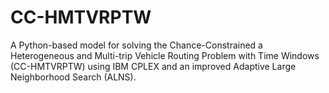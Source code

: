 # CC-HMTVRPTW
A Python-based model for solving the Chance-Constrained a Heterogeneous and Multi-trip Vehicle Routing Problem with Time Windows (CC-HMTVRPTW) using IBM CPLEX and an improved Adaptive Large Neighborhood Search (ALNS). 
